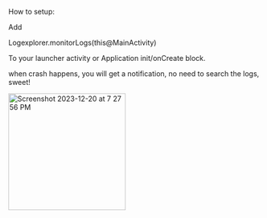 How to setup:

Add         

Logexplorer.monitorLogs(this@MainActivity)

To your launcher activity or Application init/onCreate block.

when crash happens, you will get a notification, no need to search the logs, sweet!

<img width="233" alt="Screenshot 2023-12-20 at 7 27 56 PM" src="https://github.com/nathannak/logexplorer/assets/17170507/e27e4e5a-2d5e-4df3-9a54-8ff3ac9dc5a9">
